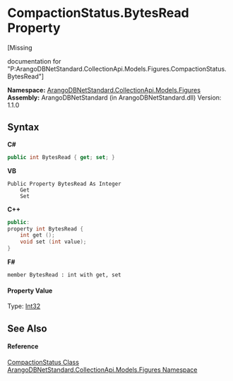 # CompactionStatus.BytesRead Property 
 

\[Missing <summary> documentation for "P:ArangoDBNetStandard.CollectionApi.Models.Figures.CompactionStatus.BytesRead"\]

**Namespace:**&nbsp;<a href="fc0ac85a-f4fb-6c1f-5eac-41e31ea1ab30">ArangoDBNetStandard.CollectionApi.Models.Figures</a><br />**Assembly:**&nbsp;ArangoDBNetStandard (in ArangoDBNetStandard.dll) Version: 1.1.0

## Syntax

**C#**<br />
``` C#
public int BytesRead { get; set; }
```

**VB**<br />
``` VB
Public Property BytesRead As Integer
	Get
	Set
```

**C++**<br />
``` C++
public:
property int BytesRead {
	int get ();
	void set (int value);
}
```

**F#**<br />
``` F#
member BytesRead : int with get, set

```


#### Property Value
Type: <a href="https://docs.microsoft.com/dotnet/api/system.int32" target="_blank" rel="noopener noreferrer">Int32</a>

## See Also


#### Reference
<a href="18c1a171-c05c-8c34-a8bb-bc165aa2d240">CompactionStatus Class</a><br /><a href="fc0ac85a-f4fb-6c1f-5eac-41e31ea1ab30">ArangoDBNetStandard.CollectionApi.Models.Figures Namespace</a><br />